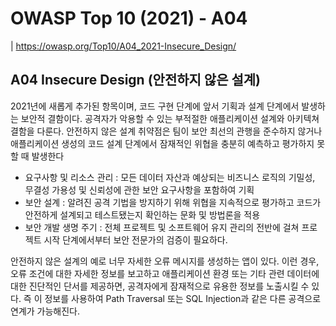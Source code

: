 # OWASP Top 10 (2021) - A04

| https://owasp.org/Top10/A04_2021-Insecure_Design/
## A04 Insecure Design (안전하지 않은 설계)
2021년에 새롭게 추가된 항목이며, 코드 구현 단계에 앞서 기획과 설계 단계에서 발생하는 보안적 결함이다. 공격자가 악용할 수 있는 부적절한 애플리케이션 설계와 아키텍쳐 결함을 다룬다.
안전하지 않은 설계 취약점은 팀이 보안 최선의 관행을 준수하지 않거나 애플리케이션 생성의 코드 설계 단계에서 잠재적인 위협을 충분히 예측하고 평가하지 못할 때 발생한다

- 요구사항 및 리소스 관리 : 모든 데이터 자산과 예상되는 비즈니스 로직의 기밀성, 무결성 가용성 및 신뢰성에 관한 보안 요구사항을 포함하여 기획
- 보안 설계 : 알려진 공격 기법을 방지하기 위해 위협을 지속적으로 평가하고 코드가 안전하게 설계되고 테스트됐는지 확인하는 문화 및 방법론을 적용
- 보안 개발 생명 주기 : 전체 프로젝트 및 소프트웨어 유지 관리의 전반에 걸쳐 프로젝트 시작 단계에서부터 보안 전문가의 검증이 필요하다.

안전하지 않은 설계의 예로 너무 자세한 오류 메시지를 생성하는 앱이 있다. 이런 경우, 오류 조건에 대한 자세한 정보를 보고하고 애플리케이션 환경 또는 기타 관련 데이터에 대한 진단적인 단서를 제공하면, 공격자에게 잠재적으로 유용한 정보를 노출시킬 수 있다. 즉 이 정보를 사용하여 Path Traversal 또는 SQL Injection과 같은 다른 공격으로 연계가 가능해진다.
